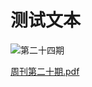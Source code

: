 # 测试文本

![第二十四期](https://github.com/user-attachments/assets/9b2bd203-ac44-4da0-920d-63caa12058f4)



[周刊第二十期.pdf](https://github.com/user-attachments/files/19921945/default.pdf?dl=1)
